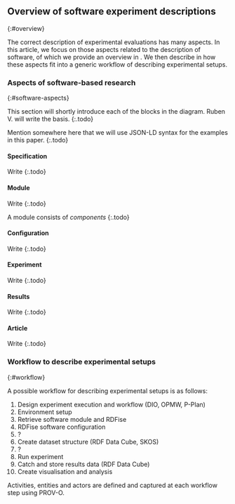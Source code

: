## Overview of software experiment descriptions
{:#overview}

The correct description of experimental evaluations has many aspects.
In this article, we focus on those aspects related to the description of software,
of which we provide an overview in [](#software-aspects).
We then describe in [](#workflow) how these aspects fit
into a generic workflow of describing experimental setups.

### Aspects of software-based research
{:#software-aspects}

This section will shortly introduce each of the blocks in the diagram.
Ruben V. will write the basis.
{:.todo}

Mention somewhere here that we will use JSON-LD syntax for the examples in this paper.
{:.todo}

#### Specification
Write
{:.todo}

#### Module
Write
{:.todo}

A module consists of *components*
{:.todo}

#### Configuration
Write
{:.todo}

#### Experiment
Write
{:.todo}

#### Results
Write
{:.todo}

#### Article
Write
{:.todo}

### Workflow to describe experimental setups
{:#workflow}

A possible workflow for describing experimental setups is as follows:

1. Design experiment execution and workflow (DIO, OPMW, P-Plan)
2. Environment setup
3. Retrieve software module and RDFise
4. RDFise software configuration
5. ?
6. Create dataset structure (RDF Data Cube, SKOS)
7. ?
8. Run experiment
9. Catch and store results data (RDF Data Cube)
10. Create visualisation and analysis

Activities, entities and actors are defined and captured at each workflow step using PROV-O.
